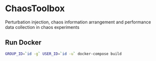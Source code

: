 # ChaosToolbox

Perturbation injection, chaos information arrangement and performance data collection in chaos experiments

## Run Docker

```bash
GROUP_ID=`id -g` USER_ID=`id -u` docker-compose build
```


